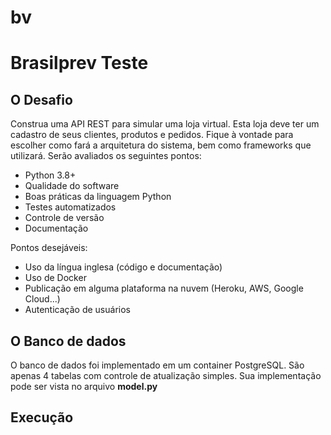 # bv

# Brasilprev Teste

## O Desafio

Construa uma API REST para simular uma loja virtual. Esta loja deve ter um cadastro de seus clientes, produtos e pedidos. Fique à vontade para escolher como fará a arquitetura do sistema, bem como frameworks que utilizará.
Serão avaliados os seguintes pontos:

* Python 3.8+
* Qualidade do software
* Boas práticas da linguagem Python
* Testes automatizados
* Controle de versão
* Documentação

Pontos desejáveis:

* Uso da língua inglesa (código e documentação)
* Uso de Docker
* Publicação em alguma plataforma na nuvem (Heroku, AWS, Google Cloud...)
* Autenticação de usuários

## O Banco de dados

O banco de dados foi implementado em um container PostgreSQL. São apenas 4 tabelas com controle de atualização simples. Sua implementação pode ser vista no arquivo **model.py**

## Execução
